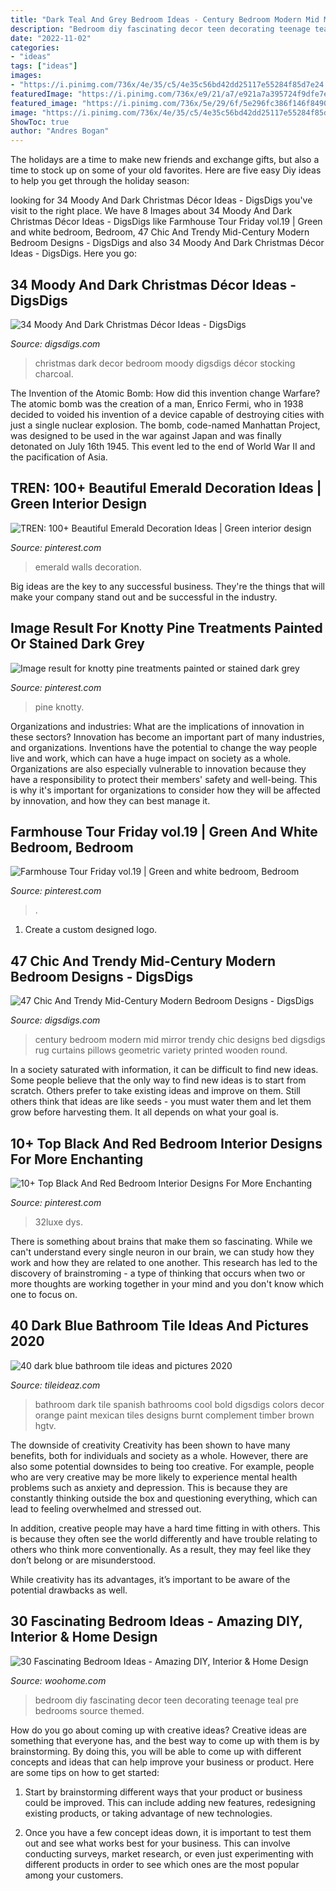 ```yaml
---
title: "Dark Teal And Grey Bedroom Ideas - Century Bedroom Modern Mid Mirror Trendy Chic Designs Bed Digsdigs Rug Curtains Pillows Geometric Variety Printed Wooden Round"
description: "Bedroom diy fascinating decor teen decorating teenage teal pre bedrooms source themed"
date: "2022-11-02"
categories:
- "ideas"
tags: ["ideas"]
images:
- "https://i.pinimg.com/736x/4e/35/c5/4e35c56bd42dd25117e55284f85d7e24.jpg"
featuredImage: "https://i.pinimg.com/736x/e9/21/a7/e921a7a395724f9dfe7ebe13d2a28dfd.jpg"
featured_image: "https://i.pinimg.com/736x/5e/29/6f/5e296fc386f146f84901669194d2165a.jpg"
image: "https://i.pinimg.com/736x/4e/35/c5/4e35c56bd42dd25117e55284f85d7e24.jpg"
ShowToc: true
author: "Andres Bogan"
---
```



The holidays are a time to make new friends and exchange gifts, but also a time to stock up on some of your old favorites. Here are five easy Diy ideas to help you get through the holiday season: 

	

		
looking for 34 Moody And Dark Christmas Décor Ideas - DigsDigs you've visit to the right place. We have 8 Images about 34 Moody And Dark Christmas Décor Ideas - DigsDigs like Farmhouse Tour Friday vol.19 | Green and white bedroom, Bedroom, 47 Chic And Trendy Mid-Century Modern Bedroom Designs - DigsDigs and also 34 Moody And Dark Christmas Décor Ideas - DigsDigs. Here you go:
		
    
## 34 Moody And Dark Christmas Décor Ideas - DigsDigs

<img loading=lazy src="https://www.digsdigs.com/photos/2016/11/13-dark-christmas-bedroom-decor-with-metallic-ornaments.jpg" onerror="this.onerror=null;this.src='https://tse1.mm.bing.net/th?id=OIP.2YkBCqAOQXB_HjQuQXNvBQHaLC&amp;pid=15.1';" alt="34 Moody And Dark Christmas Décor Ideas - DigsDigs">

_Source: digsdigs.com_

>christmas dark decor bedroom moody digsdigs décor stocking charcoal. 

	

The Invention of the Atomic Bomb: How did this invention change Warfare?
The atomic bomb was the creation of a man, Enrico Fermi, who in 1938 decided to voided his invention of a device capable of destroying cities with just a single nuclear explosion. The bomb, code-named Manhattan Project, was designed to be used in the war against Japan and was finally detonated on July 16th 1945. This event led to the end of World War II and the pacification of Asia.

    
## TREN: 100+ Beautiful Emerald Decoration Ideas | Green Interior Design

<img loading=lazy src="https://i.pinimg.com/736x/5e/29/6f/5e296fc386f146f84901669194d2165a.jpg" onerror="this.onerror=null;this.src='https://tse3.mm.bing.net/th?id=OIP.7evAy88mP7N5nwOCDapGiQHaK_&amp;pid=15.1';" alt="TREN: 100+ Beautiful Emerald Decoration Ideas | Green interior design">

_Source: pinterest.com_

>emerald walls decoration. 

	

Big ideas are the key to any successful business. They're the things that will make your company stand out and be successful in the industry.

    
## Image Result For Knotty Pine Treatments Painted Or Stained Dark Grey

<img loading=lazy src="https://i.pinimg.com/736x/e9/21/a7/e921a7a395724f9dfe7ebe13d2a28dfd.jpg" onerror="this.onerror=null;this.src='https://tse4.mm.bing.net/th?id=OIP.ONkKkhNz41XXa2UzkT3KHAAAAA&amp;pid=15.1';" alt="Image result for knotty pine treatments painted or stained dark grey">

_Source: pinterest.com_

>pine knotty. 

	

Organizations and industries: What are the implications of innovation in these sectors?
Innovation has become an important part of many industries, and organizations. Inventions have the potential to change the way people live and work, which can have a huge impact on society as a whole. Organizations are also especially vulnerable to innovation because they have a responsibility to protect their members' safety and well-being. This is why it's important for organizations to consider how they will be affected by innovation, and how they can best manage it.

    
## Farmhouse Tour Friday vol.19 | Green And White Bedroom, Bedroom

<img loading=lazy src="https://i.pinimg.com/736x/4e/35/c5/4e35c56bd42dd25117e55284f85d7e24.jpg" onerror="this.onerror=null;this.src='https://tse3.mm.bing.net/th?id=OIP.TQBbYAKW97xSo6enKUDiSgHaKU&amp;pid=15.1';" alt="Farmhouse Tour Friday vol.19 | Green and white bedroom, Bedroom">

_Source: pinterest.com_

>. 

	

1. Create a custom designed logo.

    
## 47 Chic And Trendy Mid-Century Modern Bedroom Designs - DigsDigs

<img loading=lazy src="https://www.digsdigs.com/photos/2016/02/a-mid-century-modern-bedroom-with-a-teal-statement-wall-a-grey-bench-and-a-globe-pendant-lamp.jpg" onerror="this.onerror=null;this.src='https://tse2.mm.bing.net/th?id=OIP.wMP97pUT_1moH0QGwfsxpAHaLF&amp;pid=15.1';" alt="47 Chic And Trendy Mid-Century Modern Bedroom Designs - DigsDigs">

_Source: digsdigs.com_

>century bedroom modern mid mirror trendy chic designs bed digsdigs rug curtains pillows geometric variety printed wooden round. 

	

In a society saturated with information, it can be difficult to find new ideas. Some people believe that the only way to find new ideas is to start from scratch. Others prefer to take existing ideas and improve on them. Still others think that ideas are like seeds - you must water them and let them grow before harvesting them. It all depends on what your goal is.

    
## 10+ Top Black And Red Bedroom Interior Designs For More Enchanting

<img loading=lazy src="https://i.pinimg.com/736x/7c/2d/e2/7c2de2fc4bfb6bb27b4fc52a313bd911.jpg" onerror="this.onerror=null;this.src='https://tse2.mm.bing.net/th?id=OIP.mSWZBgWb3Uhg-Nbc8QzCjAHaFL&amp;pid=15.1';" alt="10+ Top Black And Red Bedroom Interior Designs For More Enchanting">

_Source: pinterest.com_

>32luxe dys. 

	

There is something about brains that make them so fascinating. While we can't understand every single neuron in our brain, we can study how they work and how they are related to one another. This research has led to the discovery of brainstroming - a type of thinking that occurs when two or more thoughts are working together in your mind and you don't know which one to focus on.

    
## 40 Dark Blue Bathroom Tile Ideas And Pictures 2020

<img loading=lazy src="https://www.tileideaz.com/wp-content/uploads/2015/03/dark_blue_bathroom_tile_9.jpg" onerror="this.onerror=null;this.src='https://tse1.mm.bing.net/th?id=OIP.kOf6ylnq8vgRVSHkgmnMFQHaJ3&amp;pid=15.1';" alt="40 dark blue bathroom tile ideas and pictures 2020">

_Source: tileideaz.com_

>bathroom dark tile spanish bathrooms cool bold digsdigs colors decor orange paint mexican tiles designs burnt complement timber brown hgtv. 

	

The downside of creativity
Creativity has been shown to have many benefits, both for individuals and society as a whole. However, there are also some potential downsides to being too creative.
For example, people who are very creative may be more likely to experience mental health problems such as anxiety and depression. This is because they are constantly thinking outside the box and questioning everything, which can lead to feeling overwhelmed and stressed out.

In addition, creative people may have a hard time fitting in with others. This is because they often see the world differently and have trouble relating to others who think more conventionally. As a result, they may feel like they don’t belong or are misunderstood.

While creativity has its advantages, it’s important to be aware of the potential drawbacks as well.

    
## 30 Fascinating Bedroom Ideas - Amazing DIY, Interior &amp; Home Design

<img loading=lazy src="http://www.woohome.com/wp-content/uploads/2014/03/Bedroom-ideas-2014-8.jpg" onerror="this.onerror=null;this.src='https://tse1.mm.bing.net/th?id=OIP.03Xj8-AJSvYncZQnmXwrdwHaJR&amp;pid=15.1';" alt="30 Fascinating Bedroom Ideas - Amazing DIY, Interior &amp; Home Design">

_Source: woohome.com_

>bedroom diy fascinating decor teen decorating teenage teal pre bedrooms source themed. 

	

How do you go about coming up with creative ideas?
Creative ideas are something that everyone has, and the best way to come up with them is by brainstorming. By doing this, you will be able to come up with different concepts and ideas that can help improve your business or product. Here are some tips on how to get started:
1. Start by brainstorming different ways that your product or business could be improved. This can include adding new features, redesigning existing products, or taking advantage of new technologies.

2. Once you have a few concept ideas down, it is important to test them out and see what works best for your business. This can involve conducting surveys, market research, or even just experimenting with different products in order to see which ones are the most popular among your customers.


